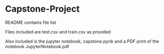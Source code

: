 # Capstone-Project
README contains file list

Files included are test.csv and train.csv as provided

Also included is the jupyter notebook, capstone.pynb and a PDF print of the notebook JupyterNotebook.pdf
